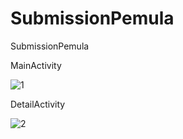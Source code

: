 # SubmissionPemula
SubmissionPemula

MainActivity

![1](https://user-images.githubusercontent.com/44993056/69908119-b57da300-1415-11ea-8959-ad2f84b86f9a.JPG)

DetailActivity

![2](https://user-images.githubusercontent.com/44993056/69908120-b9a9c080-1415-11ea-892b-6c0caa97e0a4.JPG)
